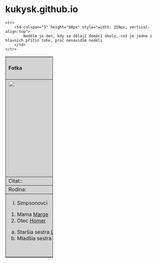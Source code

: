 # kukysk.github.io
<!DOCTYPE html>
<html>
<head>
<title>Page Title</title>
</head>
<body>



<table style="width:30%" border="1" bgcolor="#D3D3D3">


  <tr>
    <td style="width:50%"><h4>Fotka</h4></td>
    <th colspan="2">Osobni udaje</th>
  </tr>


<tr>
    <th height="20px" rowspan="3"><img src="https://upload.wikimedia.org/wikipedia/en/a/aa/Bart_Simpson_200px.png" width="300px" height="300px"></th>
    <td><h4>Meno:</h4></td>
    </td>
	<td>Bart</td>
</tr>
<tr>
    <td><h4>Povoláni:</h4></td>
	<td>Zapalkár</td>
  </tr>
  <tr>
    <td><h4>Misto pusobnosti:<h4></td>
	<td height="100px"td align="center">Springfield:</td>
  </tr>

  <tr>
  	<td colspan="3">Citat::</td>
  </tr>



  <tr>
   
    <tr>
        <td colspan="3" height="80px" style="width: 259px; vertical-align:top">
            Neděle je den, kdy se dělají domácí úkoly, což je jedna z hlavních příčin toho, proč nenávidím neděli
        </td>
    </tr>

  </tr>

  <tr>
  	<td colspan="3">Rodina:</td>
  </tr>


  <tr>

   <td colspan="3" height="200px" style="width: 259px; vertical-align:top">
       
<ol type="I">
<li>Simpsonovci</li>  
</ol>
<ol>
<li>Mama <a href="url"> Marge</a> </li>
<li>Otec <a href="url"> Homer</a></li>
</ol>
<ol type="a">
<li>Staršia sestra <a href="url">Lisa</a></li>
<li>Mladšia sestra <a href="url">Maggy</a></li>
</ol>







  </tr>

  

</table>

</body>
</html>

